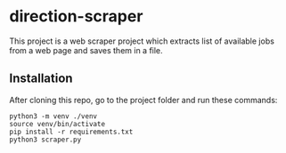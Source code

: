 # direction-scraper
This project is a web scraper project which extracts list of available jobs from a web page and saves them in a file.

## Installation
After cloning this repo, go to the project folder and run these commands:
```
python3 -m venv ./venv
source venv/bin/activate
pip install -r requirements.txt
python3 scraper.py
```
